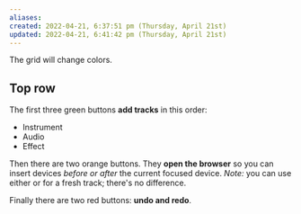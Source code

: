 ```yaml
---
aliases: 
created: 2022-04-21, 6:37:51 pm (Thursday, April 21st)
updated: 2022-04-21, 6:41:42 pm (Thursday, April 21st)
---
```

The grid will change colors.

## Top row
The first three green buttons **add tracks** in this order:
- Instrument
- Audio
- Effect

Then there are two orange buttons.
They **open the browser** so you can insert devices *before or after* the current focused device.
*Note:* you can use either or for a fresh track; there's no difference.

Finally there are two red buttons: **undo and redo**.